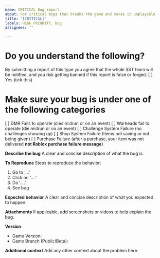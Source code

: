 ```yaml
---
name: CRITICAL Bug report
about: For critical bugs that breaks the game and makes it unplayable
title: "[CRITICAL]"
labels: HIGH PRIORITY, bug
assignees: ''

---
```


# Do you understand the following?
By submitting a report of this type you agree that the whole SST team will be notified, and you risk getting banned if this report is false or forged.
[ ] Yes (tick this)

# Make sure your bug is under one of the following categories
[ ] DMR Fails to operate (dies midrun or on an event)
[ ] Warheads fail to operate (die midrun or on an event)
[ ] Challenge System Failure (no challenges showing up)
[ ] Shop System Failure (Items not saving or not being given)
[ ] Purchase Failure (after a purchase, your item was not delivered **not Roblox purchase failure message**)

**Describe the bug**
A clear and concise description of what the bug is.

**To Reproduce**
Steps to reproduce the behavior:
1. Go to '...'
2. Click on '....'
3. Do '....'
4. See bug

**Expected behavior**
A clear and concise description of what you expected to happen.

**Attachments**
If applicable, add screenshots or videos to help explain the bug.

**Version**
- Game Version:
- Game Branch (Public/Beta):

**Additional context**
Add any other context about the problem here.
